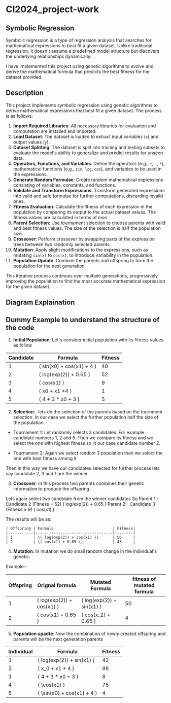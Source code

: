 # CI2024_project-work

## Symbolic Regression

Symbolic regression is a type of regression analysis that searches for mathematical expressions to best fit a given dataset. Unlike traditional regression, it doesn't assume a predefined model structure but discovers the underlying relationships dynamically.

I have implemented this project using genetic algorithms to evolve and derive the mathematical formula that predicts the best fitness for the dataset provided.

## Description

This project implements symbolic regression using genetic algorithms to derive mathematical expressions that best fit a given dataset. The process is as follows:

1. **Import Required Libraries**: All necessary libraries for evaluation and computation are installed and imported.
2. **Load Dataset**: The dataset is loaded to extract input variables (`x`) and output values (`y`).
3. **Dataset Splitting**: The dataset is split into training and testing subsets to evaluate the model's ability to generalize and predict results for unseen data.
4. **Operators, Functions, and Variables**: Define the operators (e.g., `+`, `-`, `*`), mathematical functions (e.g., `sin`, `log`, `cos`), and variables to be used in the expressions.
5. **Generate Random Formulae**: Create random mathematical expressions consisting of variables, constants, and functions.
6. **Validate and Transform Expressions**: Transform generated expressions into valid and safe formulae for further computations, discarding invalid ones.
7. **Fitness Evaluation**: Calculate the fitness of each expression in the population by comparing its output to the actual dataset values. The fitness values are calculated in terms of mse. 
8. **Parent Selection**: Use tournament selection to choose parents with valid and best fitness values. The size of the selection is half the population size.
9. **Crossover**: Perform crossover by swapping parts of the expression trees between two randomly selected parents.
10. **Mutation**: Apply slight modifications to the expressions, such as mutating `sin(x)` to `cos(x)`, to introduce variability in the population.
11. **Population Update**: Combine the parents and offspring to form the population for the next generation.

This iterative process continues over multiple generations, progressively improving the population to find the most accurate mathematical expression for the given dataset.

## Diagram Explaination 

## Dummy Example to understand the structure of the code
 
1. **Initial Population**: Let's consider initial population with its fitness values as follow

| Candidate | Formula                          | Fitness |
|-----------|----------------------------------|---------|
| 1         | \( sin(x0) + cos(x1) + 4 \) | 40      |
| 2         | \( log(exp(2)) + 0.65 \)      | 52      |
| 3         | \( cos(x1) \)                 | 9       |
| 4         | \( x0 + x1 *4 \)         | 1       |
| 5         | \( 4 + 3 * x0 + 3 \)       | 5       |


2. **Selection**:- lets do the selection of the parents based on the tournment selection. In our case we select the further population half the size of the population. 

- Tournament 1:
  Let randomly selects 3 candidates. For example candidate numbers 1, 2 and 5.
  Then we compare its fitness and we select the one with highest fitness so in our case candidate number 2.

- Tournament 2:
    Again we select random 3 population
    then we select the one with best fitness among it

Then in this way we have our candidates selected for further process lets say
candidate 2, 3 and 1 are the winner.

3. **Crossover**: In this process two parents combines their genetic information to produce the offspring.

Lets again select two candidate from the winner candidates
So Parent 1:- Candidate 2 (Fitness = 52) \( log(exp(2)) + 0.65 \)
   Parent 2:- Candidate 3 (Fitness = 9) \( cos(x1) \)

   The results will be as:

    | Offspring | Formula                          | Fitness|
    |-----------|----------------------------------|--------|
    | 1         | \( log(exp(2)) + cos(x1) \)      | 56     |
    | 2         | \( cos(x1) + 0.65 \)             | 43     |

4. **Mutation**: In mutation we do small random change in the individual's genetic.

Example:-

|Offspring | Orignal formula | Mutated Formula | fitness of mutated formula| 
|-----------|----------------------------------|----------------------------------|--------|
| 1         | \( log(exp(2)) + cos(x1) \) | \( log(exp(2)) + sin(x1) \)   | 50 |
|2         | \( cos(x1) + 0.65 \)  | \( cos(x_2) + 0.65 ) | 4|

5. **Population upadte**: Now the combination of newly created offspring and parents will be the next generation parents

| Individual | Formula                               | Fitness  |
|------------|---------------------------------------|----------|
| 1          | \( log(exp(2)) + sin(x1) \)       | 42 |
| 2          | \( x_0 + x1 * 4 \)              | 96 |
| 3          | \( 4 + 3 * x0 + 3 \)            | 8 |
| 4          | \( \cos(x1) \)                       | 75 |
| 5          | \( \sin(x0) + cos(x1) + 4 \)       | 4 |

  







